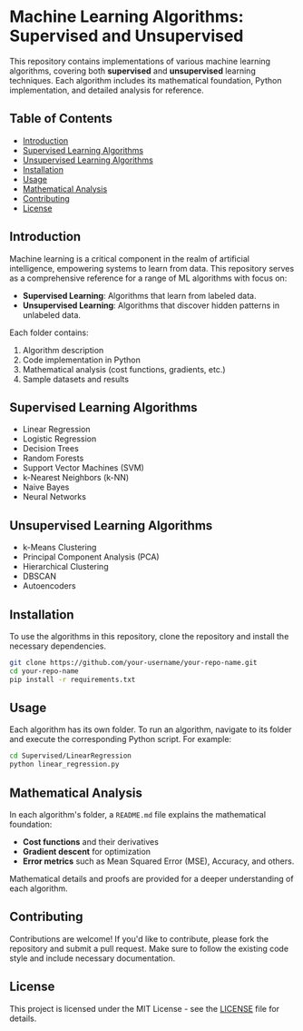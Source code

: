 
# Machine Learning Algorithms: Supervised and Unsupervised

This repository contains implementations of various machine learning algorithms, covering both **supervised** and **unsupervised** learning techniques. Each algorithm includes its mathematical foundation, Python implementation, and detailed analysis for reference.

## Table of Contents
- [Introduction](#introduction)
- [Supervised Learning Algorithms](#supervised-learning-algorithms)
- [Unsupervised Learning Algorithms](#unsupervised-learning-algorithms)
- [Installation](#installation)
- [Usage](#usage)
- [Mathematical Analysis](#mathematical-analysis)
- [Contributing](#contributing)
- [License](#license)

## Introduction
Machine learning is a critical component in the realm of artificial intelligence, empowering systems to learn from data. This repository serves as a comprehensive reference for a range of ML algorithms with focus on:

- **Supervised Learning**: Algorithms that learn from labeled data.
- **Unsupervised Learning**: Algorithms that discover hidden patterns in unlabeled data.

Each folder contains:
1. Algorithm description
2. Code implementation in Python
3. Mathematical analysis (cost functions, gradients, etc.)
4. Sample datasets and results

## Supervised Learning Algorithms
- Linear Regression
- Logistic Regression
- Decision Trees
- Random Forests
- Support Vector Machines (SVM)
- k-Nearest Neighbors (k-NN)
- Naive Bayes
- Neural Networks

## Unsupervised Learning Algorithms
- k-Means Clustering
- Principal Component Analysis (PCA)
- Hierarchical Clustering
- DBSCAN
- Autoencoders

## Installation
To use the algorithms in this repository, clone the repository and install the necessary dependencies.

```bash
git clone https://github.com/your-username/your-repo-name.git
cd your-repo-name
pip install -r requirements.txt
```

## Usage
Each algorithm has its own folder. To run an algorithm, navigate to its folder and execute the corresponding Python script. For example:

```bash
cd Supervised/LinearRegression
python linear_regression.py
```

## Mathematical Analysis
In each algorithm's folder, a `README.md` file explains the mathematical foundation:
- **Cost functions** and their derivatives
- **Gradient descent** for optimization
- **Error metrics** such as Mean Squared Error (MSE), Accuracy, and others.

Mathematical details and proofs are provided for a deeper understanding of each algorithm.

## Contributing
Contributions are welcome! If you'd like to contribute, please fork the repository and submit a pull request. Make sure to follow the existing code style and include necessary documentation.

## License
This project is licensed under the MIT License - see the [LICENSE](LICENSE) file for details.
